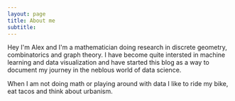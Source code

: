 ```yaml
---
layout: page
title: About me
subtitle: 
---
```


Hey I'm Alex and I'm a mathematician doing research in discrete geometry, combinatorics and graph theory. I have become quite intersted in machine learning and data visualization and have started this blog as a way to document my journey in the neblous world of data science.

When I am not doing math or playing around with data I like to ride my bike, eat tacos and think about urbanism.

